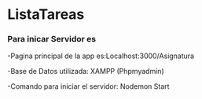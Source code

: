 # ListaTareas
<h3>Para inicar Servidor es </h3>

-Pagina principal de la app es:Localhost:3000/Asignatura

-Base de Datos utilizada: XAMPP (Phpmyadmin)

-Comando para iniciar el servidor: Nodemon Start
